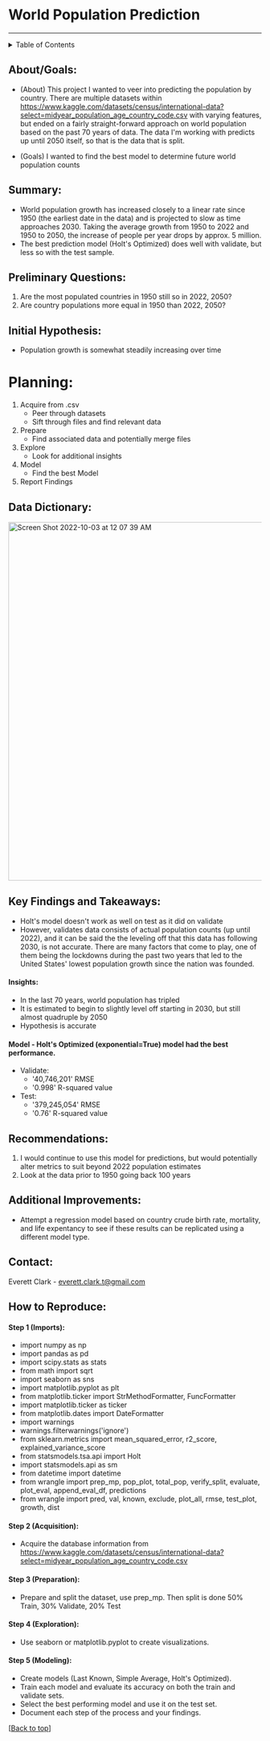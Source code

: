 # World Population Prediction
--------------
<!-- TABLE OF CONTENTS -->
<details>
  <summary>Table of Contents</summary>
  <ol>
    <li><a href="#about">About</a>
    <li><a href="#summary">Summary</a></li>
    <li><a href="#preliminary-questions">Questions</a></li>
    <li><a href="#planning">Planning</a></li>
    <li><a href="#data-dictionary">Data Dictionary</a></li>
    <li><a href="#Key-Findings-and-Takeaways">Key Findings and Takeaways</a></li>
    <li><a href="#recommendations">Recommendations</a></li>
    <li><a href="#additional-improvements">Additional Improvements</a></li>
    <li><a href="#contact">Contact</a></li>
    <li><a href="#how-to-reproduce">How to Reproduce</a></li>
  </ol>
</details>
    
## About/Goals:
- (About) This project I wanted to veer into predicting the population by country. There are multiple datasets within https://www.kaggle.com/datasets/census/international-data?select=midyear_population_age_country_code.csv with varying features, but ended on a fairly straight-forward approach on world population based on the past 70 years of data. The data I'm working with predicts up until 2050 itself, so that is the data that is split.

- (Goals) I wanted to find the best model to determine future world population counts

## Summary:
- World population growth has increased closely to a linear rate since 1950 (the earliest date in the data) and is projected to slow as time approaches 2030. Taking the average growth from 1950 to 2022 and 1950 to 2050, the increase of people per year drops by approx. 5 million.
- The best prediction model (Holt's Optimized) does well with validate, but less so with the test sample.

## Preliminary Questions:
  1. Are the most populated countries in 1950 still so in 2022, 2050?
  1. Are country populations more equal in 1950 than 2022, 2050?

## Initial Hypothesis:
  - Population growth is somewhat steadily increasing over time

# Planning:
1. Acquire from .csv
    - Peer through datasets
    - Sift through files and find relevant data
2. Prepare
    - Find associated data and potentially merge files
3. Explore
    - Look for additional insights
4. Model
    - Find the best Model
5. Report Findings

## Data Dictionary:
<img width="713" alt="Screen Shot 2022-10-03 at 12 07 39 AM" src="https://user-images.githubusercontent.com/98612085/193505273-46f40821-2015-4d87-88a7-cbf5ef3ed32e.png">

## Key Findings and Takeaways:
- Holt's model doesn't work as well on test as it did on validate
- However, validates data consists of actual population counts (up until 2022), and it can be said the the leveling off that this data has following 2030, is not accurate. There are many factors that come to play, one of them being the lockdowns during the past two years that led to the United States' lowest population growth since the nation was founded.

#### Insights:
- In the last 70 years, world population has tripled 
- It is estimated to begin to slightly level off starting in 2030, but still almost quadruple by 2050
- Hypothesis is accurate

#### Model - Holt's Optimized (exponential=True) model had the best performance.

- Validate: 
  - '40,746,201' RMSE
  - '0.998' R-squared value
- Test: 
  - '379,245,054' RMSE
  - '0.76' R-squared value
  
## Recommendations:
  1. I would continue to use this model for predictions, but would potentially alter metrics to suit beyond 2022 population estimates
  2. Look at the data prior to 1950 going back 100 years

## Additional Improvements:
- Attempt a regression model based on country crude birth rate, mortality, and life expentancy to see if these results can be replicated using a different model type.

## Contact:
Everett Clark - everett.clark.t@gmail.com

## How to Reproduce:
#### Step 1 (Imports):  
- import numpy as np
- import pandas as pd
- import scipy.stats as stats
- from math import sqrt 
- import seaborn as sns
- import matplotlib.pyplot as plt
- from matplotlib.ticker import StrMethodFormatter, FuncFormatter
- import matplotlib.ticker as ticker
- from matplotlib.dates import DateFormatter
- import warnings
- warnings.filterwarnings('ignore')
- from sklearn.metrics import mean_squared_error, r2_score, explained_variance_score
- from statsmodels.tsa.api import Holt
- import statsmodels.api as sm
- from datetime import datetime
- from wrangle import prep_mp, pop_plot, total_pop, verify_split, evaluate, plot_eval, append_eval_df, predictions
- from wrangle import pred, val, known, exclude, plot_all, rmse, test_plot, growth, dist

#### Step 2 (Acquisition):  
- Acquire the database information from https://www.kaggle.com/datasets/census/international-data?select=midyear_population_age_country_code.csv

#### Step 3 (Preparation):  
- Prepare and split the dataset, use prep_mp. Then split is done 50% Train, 30% Validate, 20% Test

#### Step 4 (Exploration):
- Use seaborn or matplotlib.pyplot to create visualizations.

#### Step 5 (Modeling):
- Create models (Last Known, Simple Average, Holt's Optimized).
- Train each model and evaluate its accuracy on both the train and validate sets.
- Select the best performing model and use it on the test set.
- Document each step of the process and your findings.

[[Back to top](#top)]
